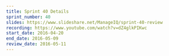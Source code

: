 ```yaml
---
title: Sprint 40 Details
sprint_number: 40
slides: https://www.slideshare.net/ManageIQ/sprint-40-review
recording: https://www.youtube.com/watch?v=dZ4glkPIKwc
start_date: 2016-04-20
end_date: 2016-05-09
review_date: 2016-05-11
---
```

